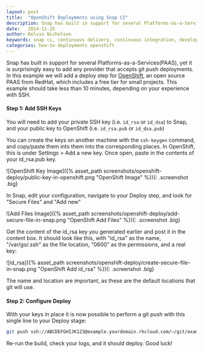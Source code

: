```yaml
---
layout: post
title:  "OpenShift Deployments using Snap CI"
description: Snap has built in support for several Platforms-as-a-Services(PAAS), yet it is surprisingly easy to add any provider that accepts git push deployments.
date:   2014-11-25
author: Kelvin Nicholson
keywords: snap ci, continuous delivery, continuous integration, developer tools, github, openshift, deployments, ssh, continuous deployment
categories: how-to deployments openshift
---
```


Snap has built in support for several Platforms-as-a-Services(PAAS), yet it is surprisingly easy
to add any provider that accepts git push deployments. In this example we will
add a deploy step for [OpenShift](https://www.openshift.com/), an open source PAAS from RedHat,
which includes a free tier for small projects. This example should take less than
10 minutes, depending on your experience with SSH.

#### Step 1: Add SSH Keys

You will need to add your private SSH key (i.e. `id_rsa` or `id_dsa`) to Snap, and your public
key to OpenShift (i.e. `id_rsa.pub` or `id_dsa.pub`)

You can create the keys on another machine with the `ssh-keygen` command, and
copy/paste them into them into the corresponding places. In OpenShift, this is
under Settings > Add a new key. Once open, paste in the contents of your id_rsa.pub key.

![OpenShift Key Image]({% asset_path screenshots/openshift-deploy/public-key-in-openshift.png "OpenShift Image" %}){: .screenshot .big}

In Snap, edit your configuration, navigate to your Deploy step, and look for "Secure Files" and "Add new"

![Add Files Image]({% asset_path screenshots/openshift-deploy/add-secure-file-in-snap.png "OpenShift Add Files" %}){: .screenshot .big}

Get the content of the id_rsa key you generated earlier and post it in the content box. It should look like this, with "id_rsa" as the name, "/var/go/.ssh" as the file location, "0600" as the permissions, and a real key:

![id_rsa]({% asset_path screenshots/openshift-deploy/create-secure-file-in-snap.png "OpenShift Add id_rsa" %}){: .screenshot .big}

The name and location are important, as these are the default locations that git will use.

#### Step 2: Configure Deploy

With your keys in place it is now possible to perform a git push with this single line to your Deploy stage:

```bash
git push ssh://ABCDEFGHIJK123@example.yourdomain.rhcloud.com/~/git/example.git/
```

Re-run the build, check your logs, and it should deploy. Good luck!
